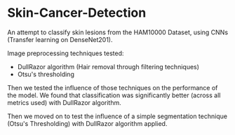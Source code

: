 # Skin-Cancer-Detection
An attempt to classify skin lesions from the HAM10000 Dataset, using CNNs (Transfer learning on DenseNet201).

Image preprocessing techniques tested:
- DullRazor algorithm (Hair removal through filtering techniques)
- Otsu's thresholding

Then we tested the influence of those techniques on the performance of the model.
We found that classification was significantly better (across all metrics used) with DullRazor algorithm.

Then we moved on to test the influence of a simple segmentation technique (Otsu's Thresholding) with DullRazor algorithm applied.
